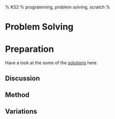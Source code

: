 % KS2
% programming, problem solving, scratch
%

# Problem Solving


# Preparation

Have a look at the some of the [solutions](stopwatch_resources) here.

## Discussion

## Method


## Variations

